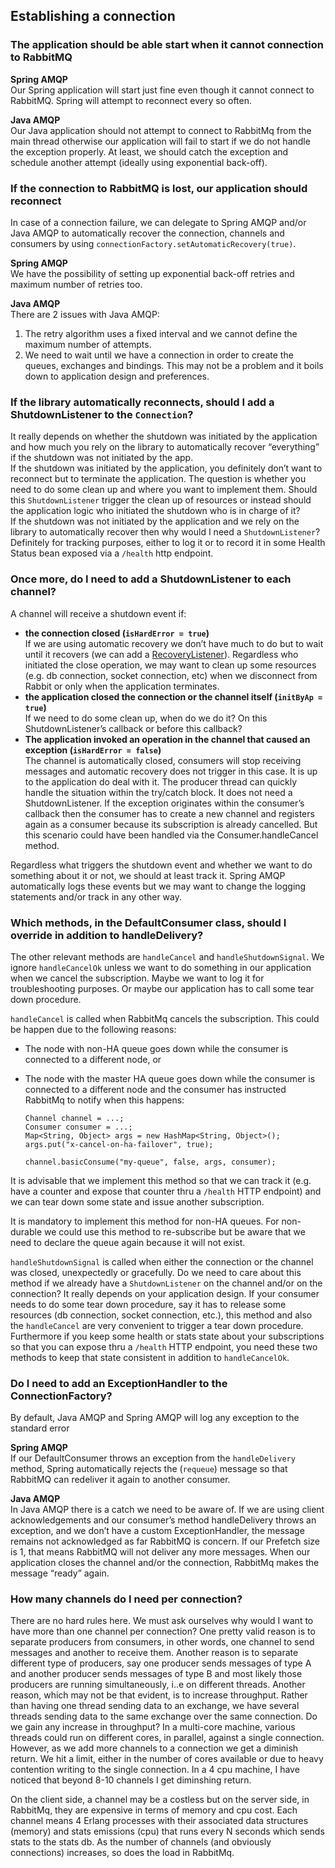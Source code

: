 ## Establishing a connection

### The application should be able start when it cannot connection to RabbitMQ

<b>Spring AMQP </b>  
Our Spring application will start just fine even though it cannot connect to RabbitMQ. Spring will attempt to reconnect every so often.

<b>Java AMQP</b>  
Our Java application should not attempt to connect to RabbitMq from the main thread otherwise our application will fail to start if we do not handle the exception properly. At least, we should catch the exception and schedule another attempt (ideally using exponential back-off).

### If the connection to RabbitMQ is lost, our application should reconnect

In case of a connection failure, we can delegate to Spring AMQP and/or Java AMQP to automatically recover the connection, channels and consumers by using `connectionFactory.setAutomaticRecovery(true)`.

<b>Spring AMQP </b>  
We have the possibility of setting up exponential back-off retries and maximum number of retries too.

<b>Java AMQP</b>  
There are 2 issues with Java AMQP:
1. The retry algorithm uses a fixed interval and we cannot define the maximum number of attempts.
2. We need to wait until we have a connection in order to create the queues, exchanges and bindings. This may not be a problem and it boils down to application design and preferences.

### If the library automatically reconnects, should I add a ShutdownListener to the `Connection`?

It really depends on whether the shutdown was initiated by the application and how much you rely on the library to automatically recover “everything” if the shutdown was not initiated by the app.  
If the shutdown was initiated by the application, you definitely don’t want to reconnect but to terminate the application. The question is whether you need to do some clean up and where you want to implement them. Should this `ShutdownListener` trigger the clean up of resources or instead should the application logic who initiated the shutdown who is in charge of it?  
If the shutdown was not initiated by the application and we rely on the library to automatically recover then why would I need a `ShutdownListener`? Definitely for tracking purposes, either to log it or to record it in some Health Status bean exposed via a `/health` http endpoint.

### Once more, do I need to add a ShutdownListener to each channel?
A channel will receive a shutdown event if:

- <b>the connection closed (`isHardError = true`)</b>  
If we are using automatic recovery we don’t have much to do but to wait until it recovers (we can add a [RecoveryListener](https://www.rabbitmq.com/api-guide.html#recovery-listeners)). Regardless who initiated the close operation, we may want to clean up some resources (e.g. db connection, socket connection, etc) when we disconnect from Rabbit or only when the application terminates.
- <b>the application closed the connection or the channel itself (`initByAp = true`)</b>  
If we need to do some clean up, when do we do it? On this ShutdownListener’s callback or before this callback?
- <b>The application invoked an operation in the channel that caused an exception (`isHardError = false`)</b>  
The channel is automatically closed, consumers will stop receiving messages and automatic recovery does not trigger in this case. It is up to the application do deal with it. The producer thread can quickly handle the situation within the try/catch block. It does not need a ShutdownListener. If the exception originates within the consumer’s callback then the consumer has to create a new channel and registers again as a consumer because its subscription is already cancelled. But this scenario could have been handled via the Consumer.handleCancel method.

Regardless what triggers the shutdown event and whether we want to do something about it or not, we should at least track it. Spring AMQP automatically logs these events but we may want to change the logging statements and/or track in any other way.

### Which methods, in the DefaultConsumer class, should I override in addition to handleDelivery?
The other relevant methods are `handleCancel` and `handleShutdownSignal`. We ignore `handleCancelOk` unless we want to do something in our application when we cancel the subscription. Maybe we want to log it for troubleshooting purposes. Or maybe our application has to call some tear down procedure.

`handleCancel` is called when RabbitMq cancels the subscription. This could be happen due to the following reasons:
- The node with non-HA queue goes down while the consumer is connected to a different node, or
- The node with the master HA queue goes down while the consumer is connected to a different node and the consumer has instructed RabbitMq to notify when this happens:

    ```
    Channel channel = ...;
    Consumer consumer = ...;
    Map<String, Object> args = new HashMap<String, Object>(); args.put("x-cancel-on-ha-failover", true);
    ￼￼
    channel.basicConsume("my-queue", false, args, consumer);
    ```

It is advisable that we implement this method so that we can track it (e.g. have a counter and expose that counter thru a `/health` HTTP endpoint) and we can tear down some state and issue another subscription.

It is mandatory to implement this method for non-HA queues. For non-durable we could use this method to re-subscribe but be aware that we need to declare the queue again because it will not exist.

`handleShutdownSignal` is called when either the connection or the channel was closed, unexpectedly or gracefully. Do we need to care about this method if we already have a `ShutdownListener` on the channel and/or on the connection? It really depends on your application design. If your consumer needs to do some tear down procedure, say it has to release some resources (db connection, socket connection, etc.), this method and also the `handleCancel` are very convenient to trigger a tear down procedure. Furthermore if you keep some health or stats state about your subscriptions so that you can expose thru a `/health` HTTP endpoint, you need these two methods to keep that state consistent in addition to `handleCancelOk`.

### Do I need to add an ExceptionHandler to the ConnectionFactory?
By default, Java AMQP and Spring AMQP will log any exception to the standard error

<b>Spring AMQP</b>  
If our DefaultConsumer throws an exception from the `handleDelivery` method, Spring automatically rejects the (`requeue`) message so that RabbitMQ can redeliver it again to another consumer.

<b>Java AMQP</b>  
In Java AMQP there is a catch we need to be aware of. If we are using client acknowledgements and our consumer’s method handleDelivery throws an exception, and we don’t have a custom ExceptionHandler, the message remains not acknowledged as far RabbitMQ is concern. If our Prefetch size is 1, that means RabbitMQ will not deliver any more messages. When our application closes the channel and/or the connection, RabbitMq makes the message “ready” again.

### How many channels do I need per connection?
There are no hard rules here. We must ask ourselves why would I want to have more than one channel per connection? One pretty valid reason is to separate producers from consumers, in other words, one channel to send messages and another to receive them. Another reason is to separate different type of producers, say one producer sends messages of type A and another producer sends messages of type B and most likely those producers are running simultaneously, i..e on different threads. Another reason, which may not be that evident, is to increase throughput. Rather than having one thread sending data to an exchange, we have several threads sending data to the same exchange over the same connection. Do we gain any increase in throughput? In a multi-core machine, various threads could run on different cores, in parallel, against a single connection. However, as we add more channels to a connection we get a diminish return. We hit a limit, either in the number of cores available or due to heavy contention writing to the single connection. In a 4 cpu machine, I have noticed that beyond 8-10 channels I get diminshing return.

On the client side, a channel may be a costless but on the server side, in RabbitMq, they are expensive in terms of memory and cpu cost. Each channel means 4 Erlang processes with their associated data structures (memory) and stats emissions (cpu) that runs every N seconds which sends stats to the stats db. As the number of channels (and obviously connections) increases, so does the load in RabbitMq.
